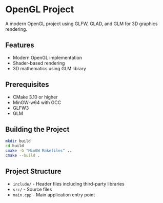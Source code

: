 
# OpenGL Project

A modern OpenGL project using GLFW, GLAD, and GLM for 3D graphics rendering.

## Features

- Modern OpenGL implementation
- Shader-based rendering
- 3D mathematics using GLM library

## Prerequisites

- CMake 3.10 or higher
- MinGW-w64 with GCC
- GLFW3
- GLM

## Building the Project

```bash
mkdir build
cd build
cmake -G "MinGW Makefiles" ..
cmake --build .
```

## Project Structure

- `include/` - Header files including third-party libraries
- `src/` - Source files
- `main.cpp` - Main application entry point